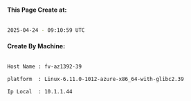 
   
#### This Page Create at:

```bash

2025-04-24 - 09:10:59 UTC

```

#### Create By Machine:

```bash

Host Name : fv-az1392-39

platform  : Linux-6.11.0-1012-azure-x86_64-with-glibc2.39

Ip Local  : 10.1.1.44

```

